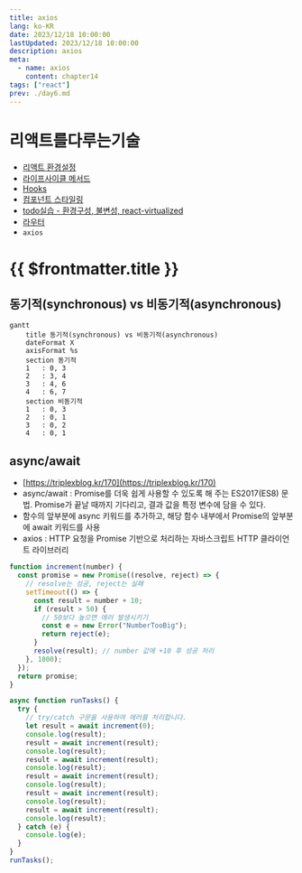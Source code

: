 ```yaml
---
title: axios
lang: ko-KR
date: 2023/12/18 10:00:00
lastUpdated: 2023/12/18 10:00:00
description: axios
meta:
  - name: axios
    content: chapter14
tags: ["react"]
prev: ./day6.md
---
```

# 리액트를다루는기술
- [리액트 환경설정](./day1.md)
- [라이프사이클 메서드](./day2.md)
- [Hooks](./day3.md)
- [컴포넌트 스타일링](./day4.md)
- [todo실습 - 환경구성, 불변성, react-virtualized](./day5.md)
- [라우터](./day6.md)
- `axios`

# {{ $frontmatter.title }}

## 동기적(synchronous) vs 비동기적(asynchronous)

```mermaid
gantt
    title 동기적(synchronous) vs 비동기적(asynchronous)
    dateFormat X
    axisFormat %s
    section 동기적
    1   : 0, 3
    2   : 3, 4
    3   : 4, 6
    4   : 6, 7
    section 비동기적
    1   : 0, 3
    2   : 0, 1
    3   : 0, 2
    4   : 0, 1
```

## async/await

- [https://triplexblog.kr/170](https://triplexblog.kr/170)
- async/await : Promise를 더욱 쉽게 사용할 수 있도록 해 주는 ES2017(ES8) 문법. Promise가 끝날 때까지 기다리고, 결과 값을 특정 변수에 담을 수 있다.
- 함수의 앞부분에 async 키워드를 추가하고, 해당 함수 내부에서 Promise의 앞부분에 await 키워드를 사용
- axios : HTTP 요청을 Promise 기반으로 처리하는 자바스크립트 HTTP 클라이언트 라이브러리

```js
function increment(number) {
  const promise = new Promise((resolve, reject) => {
    // resolve는 성공, reject는 실패
    setTimeout(() => {
      const result = number + 10;
      if (result > 50) {
        // 50보다 높으면 에러 발생시키기
        const e = new Error("NumberTooBig");
        return reject(e);
      }
      resolve(result); // number 값에 +10 후 성공 처리
    }, 1000);
  });
  return promise;
}

async function runTasks() {
  try {
    // try/catch 구문을 사용하여 에러를 처리합니다.
    let result = await increment(0);
    console.log(result);
    result = await increment(result);
    console.log(result);
    result = await increment(result);
    console.log(result);
    result = await increment(result);
    console.log(result);
    result = await increment(result);
    console.log(result);
    result = await increment(result);
    console.log(result);
  } catch (e) {
    console.log(e);
  }
}
runTasks();
```
